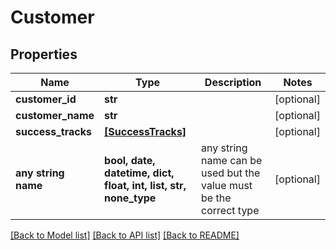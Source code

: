 # Customer


## Properties
Name | Type | Description | Notes
------------ | ------------- | ------------- | -------------
**customer_id** | **str** |  | [optional] 
**customer_name** | **str** |  | [optional] 
**success_tracks** | [**[SuccessTracks]**](SuccessTracks.md) |  | [optional] 
**any string name** | **bool, date, datetime, dict, float, int, list, str, none_type** | any string name can be used but the value must be the correct type | [optional]

[[Back to Model list]](../README.md#documentation-for-models) [[Back to API list]](../README.md#documentation-for-api-endpoints) [[Back to README]](../README.md)


